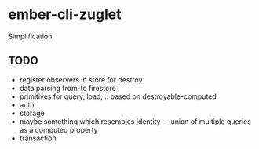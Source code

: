 # ember-cli-zuglet

Simplification.

## TODO

* register observers in store for destroy
* data parsing from-to firestore
* primitives for query, load, .. based on destroyable-computed
* auth
* storage
* maybe something which resembles identity -- union of multiple queries as a computed property
* transaction
